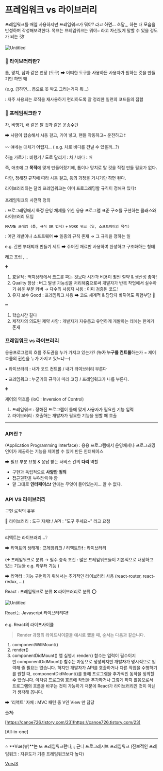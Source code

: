 # 프레임워크 vs 라이브러리

프레임워크를 매일 사용하지만 프레임워크가 뭐야? 라고 하면... 호달,,, 하는 내 모습을 반성하며 작성해보려한다. 목표는 프레임워크는 뭐야~ 라고 자신있게 말할 수 있을 정도가 되는 것❗ 

![Untitled](%E1%84%91%E1%85%B3%E1%84%85%E1%85%A6%E1%84%8B%E1%85%B5%E1%86%B7%E1%84%8B%E1%85%AF%E1%84%8F%E1%85%B3%20vs%20%E1%84%85%E1%85%A1%E1%84%8B%E1%85%B5%E1%84%87%E1%85%B3%E1%84%85%E1%85%A5%E1%84%85%E1%85%B5%206c9552c5c8ef435bbe926efceb4da7b4/Untitled.png)

### 🤔 라이브러리란❔

톱, 망치, 삽과 같은 연장 (도구) ➡ 어떠한 도구를 사용하든 사용자가 원하는 것을 만들기만 하면 돼

(e.g. 급하면... 톱으로 못 박고 그러는거지 뭐...)

: 자주 사용되는 로직을 재사용하기 편리하도록 잘 정리한 일련의 코드들의 집합

### 🧐 프레임워크란 ❔

차, 비행기, 배 같은 탈 것과 같은 운송수단 

➡ 사람이 탑승해서 시동 걸고, 기어 넣고, 핸들 작동하고~ 운전하고 ❗ 

〰 얘네는 대체가 어렵지... ( e.g. 차로 바다를 건널 수 있을까...?)

하늘 가르기 : 비행기 / 도로 달리기 : 차 / 바다 : 배 

즉, 애초에 그 **목적**에 맞게 만들어졌기에, 톱이나 망치로 탈 것을 직접 만들 필요가 없다. 

다만, 정해진 규칙에 따라 시동 걸고, 등의 과정을 거치기만 하면 된다.

 라이브러리와는 달리 프레임워크는 이미 프로그래밍할 규칙이 정해져 있다❗

프레임워크의 사전적 정의

: 프로그래밍에서 특정 운영 체제를 위한 응용 프로그램 표준 구조를 구현하는 클래스와 라이브러리 모임

`FRAME 프레임 (틀, 규칙 OR 법칙)` + `WORK 워크 (일, 소프트웨어의 목적)`

: 어떤 개발이나 소프트웨어 ➡ 일종의 규칙 존재 → 그 규칙을 정하는 일

e.g. 간편 부대찌개 만들기 세트 ➡ 주어진 재료만 사용하여 완성하고 구조화하는 형태

레고 조립 ,... 

➕ 

1. 효율적 : 백지상태에서 코드를 짜는 것보다 시간과 비용이 훨씬 절약  & 생산성 좋아!
2. Quality 향상 : 버그 발생 가능성을 처리해줌으로써 개발자가 반복 작업에서 실수하기 쉬운 부분 커버 → 다수의 사용자 사용 : 이미 검증된 코드!
3. 유지 보수 Good : 프레임워크 사용 ➡ 코드 체계적 & 담당자 바뀌어도 위험부담 🔽

➖

1. 학습시간 길다 
2. 제작자의 의도된 제약 사항 : 개발자가 자유롭고 유연하게 개발하는 데에는 한계가 존재 

### 프레임워크 vs 라이브러리

응용프로그램의 흐름 주도권을 누가 가지고 있는가? (**누가 누구를 컨트롤**하는가 = 제어 흐름의 권한을 누가 가지고 있느냐〰)

▪ 라이브러리 : 내가 코드 컨트롤 / 내가 라이브러리 부른다

▪ 프레임워크 : 누군가의 규칙에 따라 코딩 / 프레임워크가 나를 부른다. 

➕ 

제어의 역흐름 (IoC : Inversion of Control)

1. 프레임워크 : 정해진 프로그램이 틀에 맞게 사용자가 필요한 기능 입력
2. 라이브러리 : 호출하는 개발자가 필요한 기능을 원할 때 호출

---

### API란 ?

(Application Programming Interface) : 응용 프로그램에서 운영체제나 프로그래밍 언어가 제공하는 기능을 제어할 수 있게 만든 인터페이스

➡ 필요 부분 요청 & 응답 받는 서비스 간의 **다리** 역할 

- 구현과 독립적으로 **사양만 정의**
- 접근권한을 부여받아야 함
- 말 그대로 **인터페이스**❗ 안에는 무엇이 들어있는지... 알 수 없다.

### API VS 라이브러리

구현 로직의 유무

💬 라이브러리 : 도구 자체❗ / API : "도구 주세요~" 라고 요청

---

리액트는 라이브러리...❔

➡ 리액트의 생태계 : 프레임워크 / 리액트만❗ : 라이브러리

(➕ 프레임워크로 분류 → 필수 충족 조건 : 많은 프레임워크들이 기본적으로 내장하고 있는 기능들 e.g. 라우터 기능 )

➡ 리액터 : 기능 구현하기 위해서는 추가적인 라이브러리 사용 (react-router, react-redux, ...)

React : 프레임워크로 분류 ❌ 라이브러리로 분류 ⭕ 

![Untitled](%E1%84%91%E1%85%B3%E1%84%85%E1%85%A6%E1%84%8B%E1%85%B5%E1%86%B7%E1%84%8B%E1%85%AF%E1%84%8F%E1%85%B3%20vs%20%E1%84%85%E1%85%A1%E1%84%8B%E1%85%B5%E1%84%87%E1%85%B3%E1%84%85%E1%85%A5%E1%84%85%E1%85%B5%206c9552c5c8ef435bbe926efceb4da7b4/Untitled%201.png)

React는 Javascript 라이브러리다❗ 

e.g. React의 라이프사이클

> Render 과정의 라이프사이클을 예시로 했을 때, 순서는 다음과 같습니다.
1) componentWillMount()
2) render()
3) componentDidMount()
앱 실행시 render() 함수는 입력이 필수이지만 componentDidMount() 함수는 자동으로 생성되지만 개발자가 명시적으로 입력해 줄 필요는 없습니다.
하지만 개발자가 API를 호출하거나 다른 작업을 수행하기를 원할 때, componentDidMount()를 통해 프로그램을 추가적인 동작을 정의할 수 있습니다.
이처럼 프로그램 흐름에 작업을 추가하거나 그렇게 하지 않음으로서 프로그램의 흐름을 바꾸는 것이 가능하기 때문에 React가 라이브러리인 것이 아닌가 생각해 봅니다.

➡ '리액트' 자체 : MVC 패턴 중 V인 View 만 담당

출처:

[https://canoe726.tistory.com/23](https://canoe726.tistory.com/23)

[All-in-one]

---

⭐ **Vue(뷰)**는 또 프레임워크란다;;; 근디 프로그레시브 프레임워크 (진보적인 프레임워크 : 자유도가 기존 프레임워크보다 높다)

[VueJS](http://www.incodom.kr/VueJS)